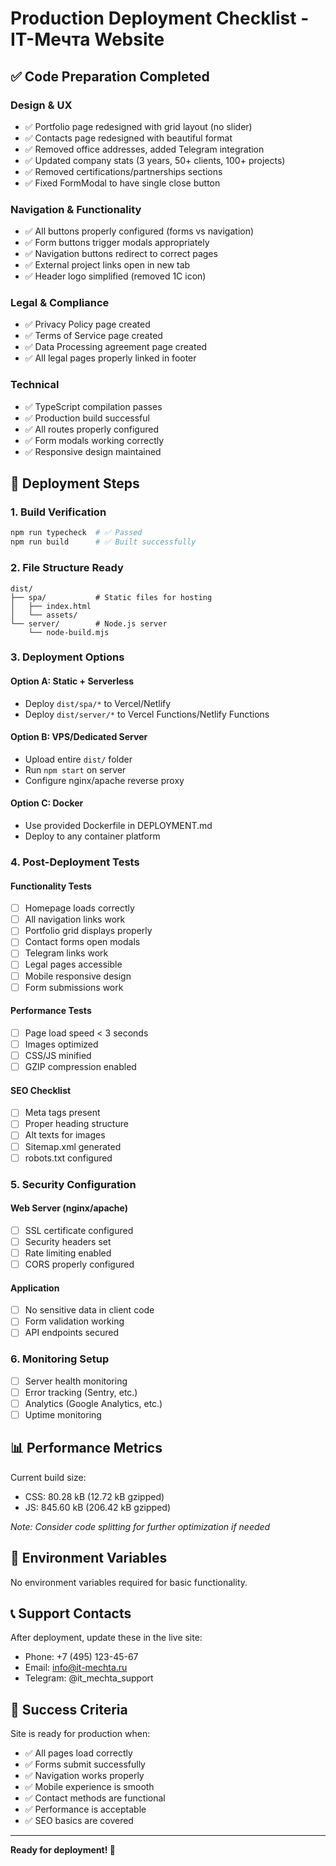 # Production Deployment Checklist - IT-Мечта Website

## ✅ Code Preparation Completed

### Design & UX

- ✅ Portfolio page redesigned with grid layout (no slider)
- ✅ Contacts page redesigned with beautiful format
- ✅ Removed office addresses, added Telegram integration
- ✅ Updated company stats (3 years, 50+ clients, 100+ projects)
- ✅ Removed certifications/partnerships sections
- ✅ Fixed FormModal to have single close button

### Navigation & Functionality

- ✅ All buttons properly configured (forms vs navigation)
- ✅ Form buttons trigger modals appropriately
- ✅ Navigation buttons redirect to correct pages
- ✅ External project links open in new tab
- ✅ Header logo simplified (removed 1C icon)

### Legal & Compliance

- ✅ Privacy Policy page created
- ✅ Terms of Service page created
- ✅ Data Processing agreement page created
- ✅ All legal pages properly linked in footer

### Technical

- ✅ TypeScript compilation passes
- ✅ Production build successful
- ✅ All routes properly configured
- ✅ Form modals working correctly
- ✅ Responsive design maintained

## 🚀 Deployment Steps

### 1. Build Verification

```bash
npm run typecheck  # ✅ Passed
npm run build      # ✅ Built successfully
```

### 2. File Structure Ready

```
dist/
├── spa/           # Static files for hosting
│   ├── index.html
│   └── assets/
└── server/        # Node.js server
    └── node-build.mjs
```

### 3. Deployment Options

#### Option A: Static + Serverless

- Deploy `dist/spa/*` to Vercel/Netlify
- Deploy `dist/server/*` to Vercel Functions/Netlify Functions

#### Option B: VPS/Dedicated Server

- Upload entire `dist/` folder
- Run `npm start` on server
- Configure nginx/apache reverse proxy

#### Option C: Docker

- Use provided Dockerfile in DEPLOYMENT.md
- Deploy to any container platform

### 4. Post-Deployment Tests

#### Functionality Tests

- [ ] Homepage loads correctly
- [ ] All navigation links work
- [ ] Portfolio grid displays properly
- [ ] Contact forms open modals
- [ ] Telegram links work
- [ ] Legal pages accessible
- [ ] Mobile responsive design
- [ ] Form submissions work

#### Performance Tests

- [ ] Page load speed < 3 seconds
- [ ] Images optimized
- [ ] CSS/JS minified
- [ ] GZIP compression enabled

#### SEO Checklist

- [ ] Meta tags present
- [ ] Proper heading structure
- [ ] Alt texts for images
- [ ] Sitemap.xml generated
- [ ] robots.txt configured

### 5. Security Configuration

#### Web Server (nginx/apache)

- [ ] SSL certificate configured
- [ ] Security headers set
- [ ] Rate limiting enabled
- [ ] CORS properly configured

#### Application

- [ ] No sensitive data in client code
- [ ] Form validation working
- [ ] API endpoints secured

### 6. Monitoring Setup

- [ ] Server health monitoring
- [ ] Error tracking (Sentry, etc.)
- [ ] Analytics (Google Analytics, etc.)
- [ ] Uptime monitoring

## 📊 Performance Metrics

Current build size:

- CSS: 80.28 kB (12.72 kB gzipped)
- JS: 845.60 kB (206.42 kB gzipped)

_Note: Consider code splitting for further optimization if needed_

## 🔧 Environment Variables

No environment variables required for basic functionality.

## 📞 Support Contacts

After deployment, update these in the live site:

- Phone: +7 (495) 123-45-67
- Email: info@it-mechta.ru
- Telegram: @it_mechta_support

## 🎯 Success Criteria

Site is ready for production when:

- ✅ All pages load correctly
- ✅ Forms submit successfully
- ✅ Navigation works properly
- ✅ Mobile experience is smooth
- ✅ Contact methods are functional
- ✅ Performance is acceptable
- ✅ SEO basics are covered

---

**Ready for deployment! 🚀**

